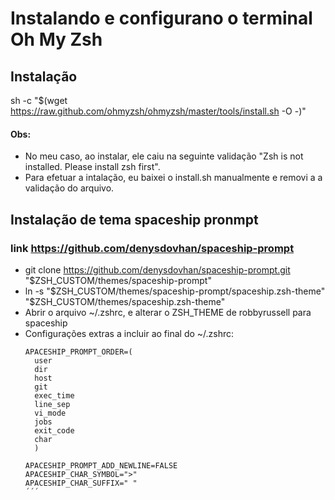 # Instalando e configurano o terminal Oh My Zsh

## Instalação
  sh -c "$(wget https://raw.github.com/ohmyzsh/ohmyzsh/master/tools/install.sh -O -)"

  #### Obs: 
   * No meu caso, ao instalar, ele caiu na seguinte validação "Zsh is not installed. Please install zsh first".
   * Para efetuar a intalação, eu baixei o install.sh manualmente e removi a a validação do arquivo.

## Instalação de tema spaceship pronmpt
   ### link https://github.com/denysdovhan/spaceship-prompt

   * git clone https://github.com/denysdovhan/spaceship-prompt.git "$ZSH_CUSTOM/themes/spaceship-prompt"
   * ln -s "$ZSH_CUSTOM/themes/spaceship-prompt/spaceship.zsh-theme" "$ZSH_CUSTOM/themes/spaceship.zsh-theme"
   * Abrir o arquivo ~/.zshrc, e alterar o ZSH_THEME de robbyrussell para spaceship
   * Configurações extras a incluir ao final do ~/.zshrc:
      ```
      APACESHIP_PROMPT_ORDER=(
        user
        dir
        host
        git
        exec_time
        line_sep
        vi_mode
        jobs
        exit_code
        char
        ) 

      APACESHIP_PROMPT_ADD_NEWLINE=FALSE
      APACESHIP_CHAR_SYMBOL=">"
      APACESHIP_CHAR_SUFFIX=" "  
      ´´´

